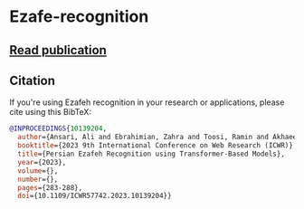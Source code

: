 # Ezafe-recognition

## [Read publication](https://ieeexplore.ieee.org/abstract/document/10139204/)



## Citation 

If you're using Ezafeh recognition in your research or applications, please cite using this BibTeX:
```bibtex
@INPROCEEDINGS{10139204,
  author={Ansari, Ali and Ebrahimian, Zahra and Toosi, Ramin and Akhaee, Mohammad Ali},
  booktitle={2023 9th International Conference on Web Research (ICWR)}, 
  title={Persian Ezafeh Recognition using Transformer-Based Models}, 
  year={2023},
  volume={},
  number={},
  pages={283-288},
  doi={10.1109/ICWR57742.2023.10139204}}
